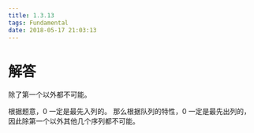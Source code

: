 ```yaml
---
title: 1.3.13
tags: Fundamental
date: 2018-05-17 21:03:13
---
```


# 解答

除了第一个以外都不可能。

根据题意，0 一定是最先入列的。 
那么根据队列的特性，0 一定是最先出列的，因此除第一个以外其他几个序列都不可能。

